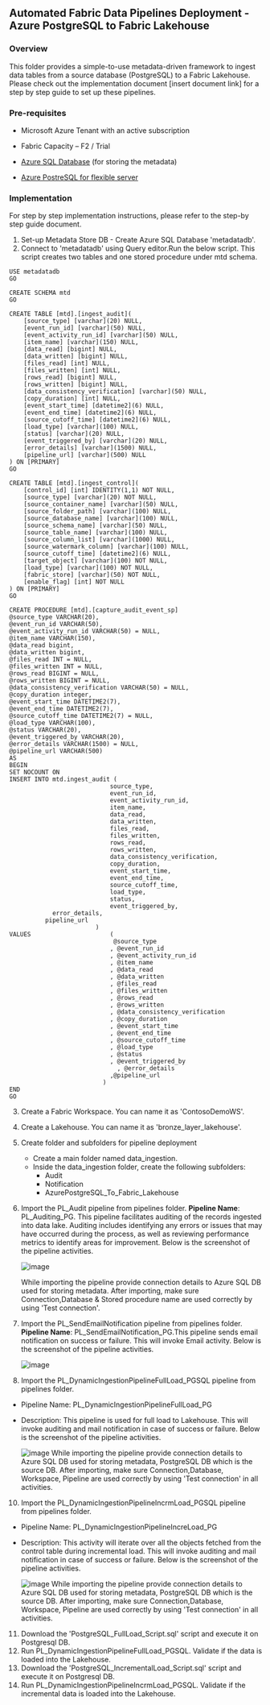 
## Automated Fabric Data Pipelines Deployment - Azure PostgreSQL to Fabric Lakehouse

### Overview
This folder provides a simple-to-use metadata-driven framework to ingest data tables from a source database (PostgreSQL) to a Fabric Lakehouse. Please check out the implementation document [insert document link] for a step by step guide to set up these pipelines.

### Pre-requisites
- Microsoft Azure Tenant with an active subscription 
- Fabric Capacity – F2 / Trial
- [Azure SQL Database](https://learn.microsoft.com/training/modules/provision-azure-sql-db/3-create-your-database) (for storing the metadata)

- [Azure PostreSQL for flexible server](https://learn.microsoft.com/en-us/azure/postgresql/flexible-server/quickstart-create-server?tabs=portal-create-flexible%2Cportal-get-connection%2Cportal-delete-resources)

### Implementation
For step by step implementation instructions, please refer to the step-by step guide document.
1. Set-up Metadata Store DB - Create Azure SQL Database 'metadatadb'.
2. Connect to 'metadatadb' using Query editor.Run the below script. This script creates two tables and one stored procedure under mtd schema.
```
USE metadatadb
GO

CREATE SCHEMA mtd
GO

CREATE TABLE [mtd].[ingest_audit](
	[source_type] [varchar](20) NULL,
	[event_run_id] [varchar](50) NULL,
	[event_activity_run_id] [varchar](50) NULL,
	[item_name] [varchar](150) NULL,
	[data_read] [bigint] NULL,
	[data_written] [bigint] NULL,
	[files_read] [int] NULL,
	[files_written] [int] NULL,
	[rows_read] [bigint] NULL,
	[rows_written] [bigint] NULL,
	[data_consistency_verification] [varchar](50) NULL,
	[copy_duration] [int] NULL,
	[event_start_time] [datetime2](6) NULL,
	[event_end_time] [datetime2](6) NULL,
	[source_cutoff_time] [datetime2](6) NULL,
	[load_type] [varchar](100) NULL,
	[status] [varchar](20) NULL,
	[event_triggered_by] [varchar](20) NULL,
	[error_details] [varchar](1500) NULL,
	[pipeline_url] [varchar](500) NULL
) ON [PRIMARY]
GO

CREATE TABLE [mtd].[ingest_control](
	[control_id] [int] IDENTITY(1,1) NOT NULL,
	[source_type] [varchar](20) NOT NULL,
	[source_container_name] [varchar](50) NULL,
	[source_folder_path] [varchar](100) NULL,
	[source_database_name] [varchar](100) NULL,
	[source_schema_name] [varchar](50) NULL,
	[source_table_name] [varchar](100) NULL,
	[source_column_list] [varchar](1000) NULL,
	[source_watermark_column] [varchar](100) NULL,
	[source_cutoff_time] [datetime2](6) NULL,
	[target_object] [varchar](100) NOT NULL,
	[load_type] [varchar](100) NOT NULL,
	[fabric_store] [varchar](50) NOT NULL,
	[enable_flag] [int] NOT NULL
) ON [PRIMARY]
GO

CREATE PROCEDURE [mtd].[capture_audit_event_sp] 
@source_type VARCHAR(20),
@event_run_id VARCHAR(50),
@event_activity_run_id VARCHAR(50) = NULL,
@item_name VARCHAR(150),
@data_read bigint,
@data_written bigint,
@files_read INT = NULL,
@files_written INT = NULL,
@rows_read BIGINT = NULL,
@rows_written BIGINT = NULL,
@data_consistency_verification VARCHAR(50) = NULL,
@copy_duration integer,
@event_start_time DATETIME2(7),
@event_end_time DATETIME2(7),
@source_cutoff_time DATETIME2(7) = NULL,
@load_type VARCHAR(100),
@status VARCHAR(20),
@event_triggered_by VARCHAR(20),
@error_details VARCHAR(1500) = NULL,
@pipeline_url VARCHAR(500)
AS
BEGIN
SET NOCOUNT ON
INSERT INTO mtd.ingest_audit (
                            source_type,
                            event_run_id,
                            event_activity_run_id,
                            item_name,
                            data_read,
                            data_written,
                            files_read,
                            files_written,
                            rows_read,
                            rows_written,
                            data_consistency_verification,
                            copy_duration,
                            event_start_time,
                            event_end_time,
                            source_cutoff_time,
                            load_type,
                            status,
                            event_triggered_by,
			error_details,
          pipeline_url
                        )
VALUES                      (
                             @source_type
                            , @event_run_id
                            , @event_activity_run_id
                            , @item_name
                            , @data_read
                            , @data_written
                            , @files_read
                            , @files_written
                            , @rows_read
                            , @rows_written
                            , @data_consistency_verification
                            , @copy_duration
                            , @event_start_time
                            , @event_end_time
                            , @source_cutoff_time
                            , @load_type
                            , @status
                            , @event_triggered_by
			                  , @error_details
                            ,@pipeline_url
                          )
END
GO
```

3. Create a Fabric Workspace. You can name it as 'ContosoDemoWS'.
4. Create a Lakehouse. You can name it as 'bronze_layer_lakehouse'.
5. Create folder and subfolders for pipeline deployment
    - Create a main folder named data_ingestion. 
    - Inside the data_ingestion folder, create the following subfolders: 
        - Audit  
        - Notification  
        - AzurePostgreSQL_To_Fabric_Lakehouse
6. Import the PL_Audit pipeline from pipelines folder.
    **Pipeline Name**: PL_Auditing_PG. This pipeline facilitates auditing of the records ingested into data lake. Auditing includes identifying any errors or issues that may have occurred during the process, as well as reviewing performance metrics to identify areas for improvement. Below is the screenshot of the pipeline activities.

    ![image](./images/PGToFabric6.png)
    
    While importing the pipeline provide connection details to Azure SQL DB used for storing metadata. After importing, make sure Connection,Database & Stored procedure name are used correctly by using 'Test connection'.
7. Import the PL_SendEmailNotification pipeline from pipelines folder.
    **Pipeline Name**: PL_SendEmailNotification_PG.This pipeline sends email notification on success or failure. This will invoke Email activity. Below is the screenshot of the pipeline activities.
 
    ![image](./images/PGToFabric7.png)
9. Import the PL_DynamicIngestionPipelineFullLoad_PGSQL pipeline from pipelines folder.
- Pipeline Name: PL_DynamicIngestionPipelineFullLoad_PG
- Description: This pipeline is used for full load to Lakehouse. This will invoke auditing and mail notification in case of success or failure. Below is the screenshot of the pipeline activities.

    ![image](./images/PGToFabric4.png)
    While importing the pipeline provide connection details to Azure SQL DB used for storing metadata, PostgreSQL DB which is the source DB. After importing, make sure Connection,Database, Workspace, Pipeline are used correctly by using 'Test connection' in all activities.
10. Import the PL_DynamicIngestionPipelineIncrmLoad_PGSQL pipeline from pipelines folder.
- Pipeline Name: PL_DynamicIngestionPipelineIncreLoad_PG
- Description: This activity will iterate over all the objects fetched from the control table during incremental load. This will invoke auditing and mail notification in case of success or failure. Below is the screenshot of the pipeline activities.

    ![image](./images/PGToFabric5.png)
    While importing the pipeline provide connection details to Azure SQL DB used for storing metadata, PostgreSQL DB which is the source DB. After importing, make sure Connection,Database, Workspace, Pipeline are used correctly by using 'Test connection' in all activities.
11. Download the 'PostgreSQL_FullLoad_Script.sql' script and execute it on Postgresql DB.
12. Run PL_DynamicIngestionPipelineFullLoad_PGSQL. Validate if the data is loaded into the Lakehouse.
13. Download the 'PostgreSQL_IncrementalLoad_Script.sql' script and execute it on Postgresql DB.
14. Run PL_DynamicIngestionPipelineIncrmLoad_PGSQL. Validate if the incremental data is loaded into the Lakehouse.

